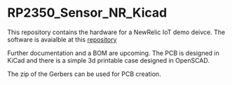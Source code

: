 # RP2350_Sensor_NR_Kicad

This repository contains the hardware for a NewRelic IoT demo deivce.  The software is avaialble at this [repository](https://github.com/NickTVA/RP2350_Sensor_NR)

Further documentation and a BOM are upcoming.  The PCB is designed in KiCad and there is a simple 3d printable case designed in OpenSCAD.

The zip of the Gerbers can be used for PCB creation.
